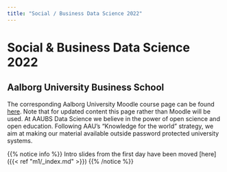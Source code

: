 ```yaml
---
title: "Social / Business Data Science 2022"
---
```


# Social & Business Data Science 2022

## Aalborg University Business School

The corresponding Aalborg University Moodle course page can be found [here](https://www.moodle.aau.dk/course/view.php?id=43220). Note that for updated content this page rather than Moodle will be used. At AAUBS Data Science we believe in the power of open science and open education. Following AAU’s “Knowledge for the world” strategy, we aim at making our material available outside password protected university systems.



{{% notice info %}}
Intro slides from the first day have been moved [here]({{< ref "m1/_index.md" >}})
{{% /notice %}}

<!---
{{% notice tip %}}stuff
{{% /notice %}}


{{% notice info %}}
some important info
{{% /notice %}}



{{% notice note %}}
Some important stuff
{{% /notice %}}
--->